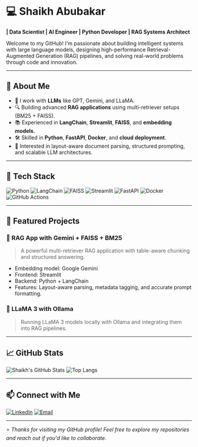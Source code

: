 # 💻 Shaikh Abubakar

**| Data Scientist | AI Engineer | Python Developer | RAG Systems Architect**

Welcome to my GitHub! I'm passionate about building intelligent systems with large language models, designing high-performance Retrieval-Augmented Generation (RAG) pipelines, and solving real-world problems through code and innovation.

---

## 🚀 About Me

- 🧠 I work with **LLMs** like GPT, Gemini, and LLaMA.
- 🔍 Building advanced **RAG applications** using multi-retriever setups (BM25 + FAISS).
- 📚 Experienced in **LangChain**, **Streamlit**, **FAISS**, and **embedding models**.
- 🛠️ Skilled in **Python**, **FastAPI**, **Docker**, and **cloud deployment**.
- 🧪 Interested in layout-aware document parsing, structured prompting, and scalable LLM architectures.

---

## 🧰 Tech Stack

![Python](https://img.shields.io/badge/-Python-3776AB?logo=python&logoColor=white)
![LangChain](https://img.shields.io/badge/-LangChain-000000?logo=data:image/svg+xml;base64,...)
![FAISS](https://img.shields.io/badge/-FAISS-000000?logo=faiss&logoColor=white)
![Streamlit](https://img.shields.io/badge/-Streamlit-FF4B4B?logo=streamlit&logoColor=white)
![FastAPI](https://img.shields.io/badge/-FastAPI-009688?logo=fastapi&logoColor=white)
![Docker](https://img.shields.io/badge/-Docker-2496ED?logo=docker&logoColor=white)
![GitHub Actions](https://img.shields.io/badge/-CI/CD-2088FF?logo=githubactions&logoColor=white)

---

## 📌 Featured Projects

### 🔎 RAG App with Gemini + FAISS + BM25
> A powerful multi-retriever RAG application with table-aware chunking and structured answering.

- Embedding model: Google Gemini
- Frontend: Streamlit
- Backend: Python + LangChain
- Features: Layout-aware parsing, metadata tagging, and accurate prompt formatting.

### 🧱 LLaMA 3 with Ollama
> Running LLaMA 3 models locally with Ollama and integrating them into RAG pipelines.

---

## 📈 GitHub Stats

![Shaikh's GitHub Stats](https://github-readme-stats.vercel.app/api?username=your-username&show_icons=true&theme=react&hide=stars)
![Top Langs](https://github-readme-stats.vercel.app/api/top-langs/?username=your-username&layout=compact&theme=react)

---

## 📫 Connect with Me

[![LinkedIn](https://img.shields.io/badge/-LinkedIn-0077B5?logo=linkedin&logoColor=white)]([https://www.linkedin.com/in/your-link/](https://www.linkedin.com/in/shaikh-abubakar-a76524315))
[![Email](https://img.shields.io/badge/-Email-EA4335?logo=gmail&logoColor=white)](mailto:your.email@example.com)

---

⭐ _Thanks for visiting my GitHub profile! Feel free to explore my repositories and reach out if you'd like to collaborate._
